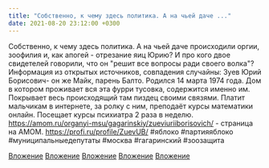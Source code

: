 ```yaml
---
title: "Собственно, к чему здесь политика. А на чьей даче ..."
date: 2021-08-20 23:12:00 +0300
---
```


Собственно, к чему здесь политика. А на чьей даче происходили оргии, зоофилия и, как апогей - отрезание яиц Юрию?
И про кого двое свидетелей говорили, что он "решит все вопросы ради своего волка"?
Информация из открытых источников, совпадения случайны:
Зуев Юрий Борисович- он же Майк, парень Балто. Родился 14 марта 1974 года. Дом в котором проживает вся эта фурри тусовка, содержится именно им. Покрывает весь происходящий там пиздец своими связями. Платит мальчикам в интернете, за ролку с ним, преподаёт курсы математики онлайн. Посещает курсы психиатра 2 раза в неделю.
https://amom.ru/organyi-msu/gagarinskiy/zueviuriiborisovich/ - страница на АМОМ.
https://profi.ru/profile/ZuevUB/
#яблоко #партияяблоко #муниципальныедепутаты #москва #гагаринский #зоозащита


[Вложение](/assets/vk_photos/1/Ek3KQDSuMkQ.jpg)
[Вложение](https://vk.com/photo41076938_457247583)
[Вложение](/assets/vk_photos/3/4wv8Cr0GbYc.jpg)
[Вложение](/assets/vk_photos/3/ZI4h7aWaSwM.jpg)
[Вложение](/assets/vk_photos/3/mqJFz7oqbWc.jpg)
